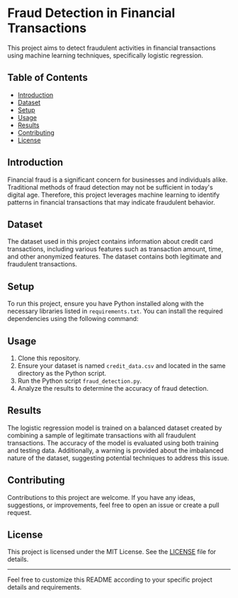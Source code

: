 # Fraud Detection in Financial Transactions

This project aims to detect fraudulent activities in financial transactions using machine learning techniques, specifically logistic regression.

## Table of Contents

- [Introduction](#introduction)
- [Dataset](#dataset)
- [Setup](#setup)
- [Usage](#usage)
- [Results](#results)
- [Contributing](#contributing)
- [License](#license)

## Introduction

Financial fraud is a significant concern for businesses and individuals alike. Traditional methods of fraud detection may not be sufficient in today's digital age. Therefore, this project leverages machine learning to identify patterns in financial transactions that may indicate fraudulent behavior.

## Dataset

The dataset used in this project contains information about credit card transactions, including various features such as transaction amount, time, and other anonymized features. The dataset contains both legitimate and fraudulent transactions. [](https://www.kaggle.com/datasets/mlg-ulb/creditcardfraud)

## Setup

To run this project, ensure you have Python installed along with the necessary libraries listed in `requirements.txt`. You can install the required dependencies using the following command:

## Usage

1. Clone this repository.
2. Ensure your dataset is named `credit_data.csv` and located in the same directory as the Python script.
3. Run the Python script `fraud_detection.py`.
4. Analyze the results to determine the accuracy of fraud detection.

## Results

The logistic regression model is trained on a balanced dataset created by combining a sample of legitimate transactions with all fraudulent transactions. The accuracy of the model is evaluated using both training and testing data. Additionally, a warning is provided about the imbalanced nature of the dataset, suggesting potential techniques to address this issue.

## Contributing

Contributions to this project are welcome. If you have any ideas, suggestions, or improvements, feel free to open an issue or create a pull request.

## License

This project is licensed under the MIT License. See the [LICENSE](LICENSE) file for details.

---

Feel free to customize this README according to your specific project details and requirements.
